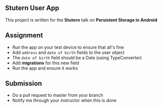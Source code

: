 ## Stutern User App

This project is written for the **Stutern** talk on **Persistent Storage in Android**

## Assignment
- Run the app on your test device to ensure that all's fine
- Add `address` and `date of birth` fields to the user object
- The `date of birth` field should be a Date (using TypeConverter)
- Add **migrations** for this new field
- Run the app and ensure it  works

## Submission
-  Do a pull request to master from your branch
-  Notify me through your instructor when this is done

